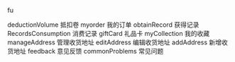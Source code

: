 fu

deductionVolume 抵扣卷
myorder 我的订单
obtainRecord  获得记录
RecordsConsumption 消费记录
giftCard  礼品卡
myCollection 我的收藏
manageAddress 管理收货地址
editAddress 编辑收货地址
addAddress 新增收货地址
feedback  意见反馈
commonProblems 常见问题